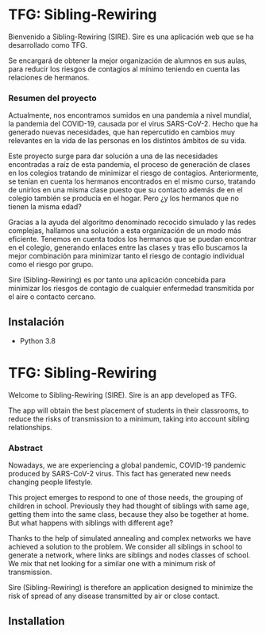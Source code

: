 # TFG: Sibling-Rewiring
Bienvenido a Sibling-Rewiring (SIRE). Sire es una aplicación web que se ha desarrollado como TFG. 

Se encargará de obtener la mejor organización de alumnos en sus aulas, para reducir los riesgos de contagios al mínimo teniendo en cuenta las relaciones de hermanos.

### Resumen del proyecto
Actualmente, nos encontramos sumidos en una pandemia a nivel mundial, la pandemia del COVID-19, causada por el virus SARS-CoV-2. Hecho que ha generado nuevas necesidades,
que han repercutido en cambios muy relevantes en la vida de las personas en los distintos ámbitos de su vida.

Este proyecto surge para dar solución a una de las necesidades encontradas a raíz de esta pandemia, el proceso de generación de clases en los colegios tratando de minimizar el
riesgo de contagios. Anteriormente, se tenían en cuenta los hermanos encontrados en el mismo curso, tratando de unirlos en una misma clase puesto que su contacto además de en el colegio también se producía en el hogar. Pero ¿y los hermanos que no tienen la misma edad?

Gracias a la ayuda del algoritmo denominado recocido simulado y las redes complejas, hallamos una solución a esta organización de un modo más eficiente. Tenemos en cuenta todos
los hermanos que se puedan encontrar en el colegio, generando enlaces entre las clases y tras ello buscamos la mejor combinación para minimizar tanto el riesgo de contagio individual como el riesgo por grupo.

Sire (Sibling-Rewiring) es por tanto una aplicación concebida para minimizar los riesgos de contagio de cualquier enfermedad transmitida por el aire o contacto cercano.

## Instalación
  - Python 3.8


##

# TFG: Sibling-Rewiring
Welcome to Sibling-Rewiring (SIRE). Sire is an app developed as TFG. 

The app will obtain the best placement of students in their classrooms, to reduce the risks of transmission to a minimum, taking into account sibling relationships.

### Abstract
Nowadays, we are experiencing a global pandemic, COVID-19 pandemic produced by SARS-CoV-2 virus. This fact has generated new needs changing people lifestyle.

This project emerges to respond to one of those needs, the grouping of children in school. Previously they had thought of siblings with same age, getting them into the same class, because they also be together at home. But what happens with siblings with different age?

Thanks to the help of simulated annealing and complex networks we have achieved a solution to the problem. We consider all siblings in school to generate a network, where links
are siblings and nodes classes of school. We mix that net looking for a similar one with a minimum risk of transmission.

Sire (Sibling-Rewiring) is therefore an application designed to minimize the risk of spread of any disease transmitted by air or close contact.

## Installation

